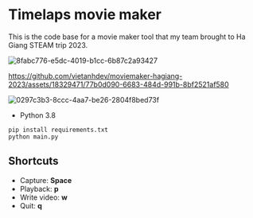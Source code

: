 # Timelaps movie maker

This is the code base for a movie maker tool that my team brought to Ha Giang STEAM trip 2023. 

![8fabc776-e5dc-4019-b1cc-6b87c2a93427](https://github.com/vietanhdev/moviemaker-hagiang-2023/assets/18329471/361d06b3-16c0-4e60-88bc-3229401ba556)

https://github.com/vietanhdev/moviemaker-hagiang-2023/assets/18329471/77b0d090-6683-484d-991b-8bf2521af580

![0297c3b3-8ccc-4aa7-be26-2804f8bed73f](https://github.com/vietanhdev/moviemaker-hagiang-2023/assets/18329471/e296027f-4483-468b-8f89-4a0fa6559226)



- Python 3.8

```
pip install requirements.txt
python main.py
```

## Shortcuts

- Capture: **Space**
- Playback: **p**
- Write video: **w**
- Quit: **q**
